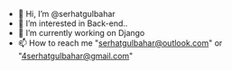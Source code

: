- 👋 Hi, I’m @serhatgulbahar
- 👀 I’m interested in Back-end..
- 🌱 I’m currently working on Django
- 📫 How to reach me "serhatgulbahar@outlook.com" or "4serhatgulbahar@gmail.com"


